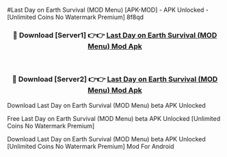 #Last Day on Earth Survival (MOD Menu) [APK-MOD] - APK Unlocked - [Unlimited Coins No Watermark Premium] 8f8qd



<div align="center">

<h3>🔴 Download [Server1] 👉👉 <a href="https://momento.my/?title=Last_Day_on_Earth_Survival_(MOD_Menu)">Last Day on Earth Survival (MOD Menu) Mod Apk</a></h3><br>

<h3>🔴 Download [Server2] 👉👉 <a href="https://momento.my/?title=Last_Day_on_Earth_Survival_(MOD_Menu)">Last Day on Earth Survival (MOD Menu) Mod Apk</a></h3>
</div>



Download Last Day on Earth Survival (MOD Menu) beta APK Unlocked

Free Last Day on Earth Survival (MOD Menu) beta APK Unlocked [Unlimited Coins No Watermark Premium]

Download Last Day on Earth Survival (MOD Menu) beta APK Unlocked [Unlimited Coins No Watermark Premium] Mod For Android
